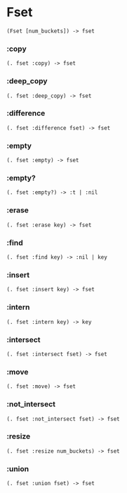 # Fset

```code
(Fset [num_buckets]) -> fset
```

### :copy

```code
(. fset :copy) -> fset
```

### :deep_copy

```code
(. fset :deep_copy) -> fset
```

### :difference

```code
(. fset :difference fset) -> fset
```

### :empty

```code
(. fset :empty) -> fset
```

### :empty?

```code
(. fset :empty?) -> :t | :nil
```

### :erase

```code
(. fset :erase key) -> fset
```

### :find

```code
(. fset :find key) -> :nil | key
```

### :insert

```code
(. fset :insert key) -> fset
```

### :intern

```code
(. fset :intern key) -> key
```

### :intersect

```code
(. fset :intersect fset) -> fset
```

### :move

```code
(. fset :move) -> fset
```

### :not_intersect

```code
(. fset :not_intersect fset) -> fset
```

### :resize

```code
(. fset :resize num_buckets) -> fset
```

### :union

```code
(. fset :union fset) -> fset
```

